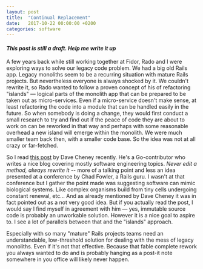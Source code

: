 ```yaml
---
layout: post
title:  "Continual Replacement"
date:   2017-10-22 00:00:00 +0200
categories: software
---
```


#### *This post is still a draft. Help me write it up*

A few years back while still working together at Fidor, Rado and I were exploring ways to solve our legacy code problem. We had a big old Rails app. Legacy monoliths seem to be a recurring situation with mature Rails projects. But nevertheless everyone is always shocked by it. We couldn't rewrite it, so Rado wanted to follow a proven concept of his of refactoring "islands" — logical parts of the monolith app that can be prepared to be taken out as micro-services. Even if a micro-service doesn't make sense, at least refactoring the code into a module that can be handled easily in the future. So when somebody is doing a change, they would first conduct a small research to try and find out if the peace of code they are about to work on can be reworked in that way and perhaps with some reasonable overhead a new island will emerge within the monolith. We were much smaller team back then, with a smaller code base. So the idea was not at all crazy or far-fetched.

So I read [this post](https://dave.cheney.net/2017/11/30/never-edit-a-method-always-rewrite-it) by Dave Cheney recently. He's a Go-contributor who writes a nice blog covering mostly software engineering topics.
*Never edit a method, always rewrite it* -- more of a talking point and less an idea presented at a conference by Chad Fowler, a Rails guru. I wasn't at that conference but I gather the point made was suggesting software can mimic biological systems. Like complex organisms build from tiny cells undergoing constant renewal, etc... And as already mentioned by Dave Cheney it was in fact pointed out as a not very good idea. But if you actually read the post, I would say I find myself in agreement with him — yes, immutable source code is probably an unworkable solution. However it is a nice goal to aspire to. I see a lot of parallels between that and the "islands" approach.

Especially with so many "mature" Rails projects teams need an understandable, low-threshold solution for dealing with the mess of legacy monoliths. Even if it's not that effective. Because that fable complete rework you always wanted to do and is probably hanging as a post-it note somewhere in you office will likely never happen.

